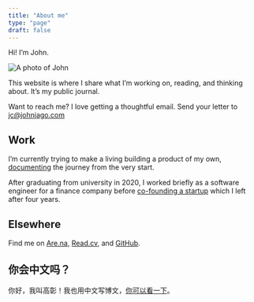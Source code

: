 ```yaml
---
title: "About me"
type: "page"
draft: false
---
```


Hi! I’m John.

![A photo of John](/me.jpeg)

This website is where I share what I’m working on, reading, and thinking about. It’s my public journal.

Want to reach me? I love getting a thoughtful email. Send your letter to jc@johnjago.com

## Work

I’m currently trying to make a living building a product of my own, [documenting](/work-journal/) the journey from the very start.

After graduating from university in 2020, I worked briefly as a software engineer for a finance company before [co-founding a startup](https://web.archive.org/web/20220713045101/https://www.businessinsider.com/peachpay-one-click-checkout-woocommerce-fintech-payments-bolt-fast-2021-4) which I left after four years.

## Elsewhere

Find me on [Are.na](https://www.are.na/john-jago), [Read.cv](https://read.cv/jago), and [GitHub](https://github.com/johnjago).

## 你会中文吗？

你好，我叫高彰！我也用中文写博文，[你可以看一下](https://gaozhang.co)。
